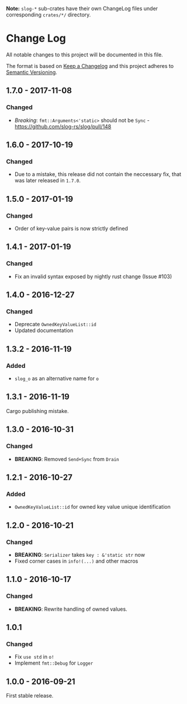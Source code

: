 **Note:** `slog-*` sub-crates have their own ChangeLog files under
corresponding `crates/*/` directory.

# Change Log
All notable changes to this project will be documented in this file.

The format is based on [Keep a Changelog](http://keepachangelog.com/)
and this project adheres to [Semantic Versioning](http://semver.org/).

## 1.7.0 - 2017-11-08
### Changed

* *Breaking*: `fmt::Arguments<'static>` should not be `Sync` -
  https://github.com/slog-rs/slog/pull/148

## 1.6.0 - 2017-10-19
### Changed

* Due to a mistake, this release did not contain the neccessary fix,
  that was later released in `1.7.0`.

## 1.5.0 - 2017-01-19
### Changed

* Order of key-value pairs is now strictly defined

## 1.4.1 - 2017-01-19
### Changed

* Fix an invalid syntax exposed by nightly rust change (Issue #103)

## 1.4.0 - 2016-12-27
### Changed

* Deprecate `OwnedKeyValueList::id`
* Updated documentation

## 1.3.2 - 2016-11-19
### Added

* `slog_o` as an alternative name for `o`

## 1.3.1 - 2016-11-19

Cargo publishing mistake.

## 1.3.0 - 2016-10-31
### Changed

* **BREAKING**: Removed `Send+Sync` from `Drain`

## 1.2.1 - 2016-10-27
### Added

* `OwnedKeyValueList::id` for owned key value unique identification

## 1.2.0 - 2016-10-21
### Changed

* **BREAKING**: `Serializer` takes `key : &'static str` now
* Fixed corner cases in `info!(...)` and other macros

## 1.1.0 - 2016-10-17
### Changed

* **BREAKING**: Rewrite handling of owned values.

## 1.0.1
### Changed

* Fix `use std` in `o!`
* Implement `fmt::Debug` for `Logger`

## 1.0.0 - 2016-09-21

First stable release.
